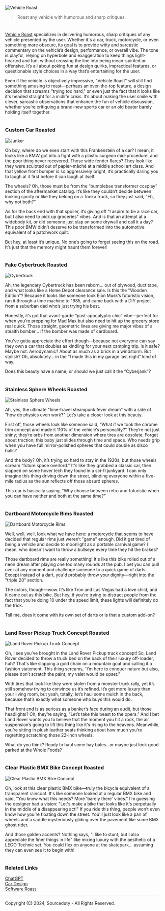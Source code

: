 ![Vehicle Roast](https://github.com/user-attachments/assets/a283211f-5426-4bed-ae0e-7522efed7b2e)

> Roast any vehicle with humorous and sharp critiques.

#

[Vehicle Roast](https://chatgpt.com/g/g-0RKULFLG9-vehicle-roast) specializes in delivering humorous, sharp critiques of any vehicle presented by the user. Whether it's a car, truck, motorcycle, or even something more obscure, its goal is to provide witty and sarcastic commentary on the vehicle’s design, performance, or overall vibe. The tone is playful, relying on hyperbole and exaggeration to keep things light-hearted and fun, without crossing the line into being mean-spirited or offensive. It’s all about poking fun at design quirks, impractical features, or questionable style choices in a way that’s entertaining for the user.

Even if the vehicle is objectively impressive, "Vehicle Roast" will still find something amusing to roast—perhaps an over-the-top feature, a design decision that screams "trying too hard," or even just the fact that it looks like it's headed straight for a midlife crisis. It’s about making the user smile with clever, sarcastic observations that enhance the fun of vehicle discussion, whether you’re critiquing a brand-new sports car or an old beater barely holding itself together.

#
### Custom Car Roasted

![Junker](https://github.com/user-attachments/assets/e9d781ac-7087-40dc-a532-fc0b9b3384d4)

Oh boy, where do we even start with this Frankenstein of a car? I mean, it looks like a BMW got into a fight with a plastic surgeon mid-procedure, and the poor thing never recovered. Those wide fender flares? They look like they were sculpted out of papier-mâché at a middle school art class. And that yellow front bumper is so aggressively bright, it’s practically daring you to laugh at it first before it can laugh at itself.

The wheels? Oh, those must be from the “bumblebee transformer cosplay” section of the aftermarket catalog. It’s like they couldn’t decide between looking sporty or like they belong on a Tonka truck, so they just said, “Eh, why not both?”

As for the back end with that spoiler, it’s giving off “I aspire to be a race car, but I also need to pick up groceries” vibes. And is that an attempt at a widebody kit, or did someone just slap on some drywall and call it a day? This poor BMW didn’t deserve to be transformed into the automotive equivalent of a patchwork quilt.

But hey, at least it’s unique. No one’s going to forget seeing this on the road. It’s just that the memory might haunt them forever!

#
### Fake Cybertruck Roasted

![Cybertruck](https://github.com/user-attachments/assets/2b90b382-d91b-45a6-8349-61b5c1e0565f)

Ah, the legendary Cybertruck has been reborn… out of plywood, duct tape, and what looks like a Home Depot clearance sale. Is this the "Wooden Edition"? Because it looks like someone took Elon Musk’s futuristic vision, ran it through a time machine to 1985, and came back with a DIY project from a suburban dad who’s just trying his best.

Honestly, it’s got that avant-garde “post-apocalyptic chic” vibe—perfect for when you're prepping for Mad Max but also need to hit up the grocery store real quick. Those straight, geometric lines are giving me major vibes of a stealth bomber… if the bomber was made of cardboard.

You’ve gotta appreciate the effort though—because not everyone can say they own a car that doubles as kindling for your next camping trip. Is it safe? Maybe not. Aerodynamic? About as much as a brick in a windstorm. But stylish? Oh, absolutely… in the “I made this in my garage last night” kind of way.

Does this beauty have a name, or should we just call it the “Cyberjank”?

#
### Stainless Sphere Wheels Roasted

![Stainless Sphere Wheels](https://github.com/user-attachments/assets/6598c15b-c87f-49f3-8083-7029f1d4624c)

Ah, yes, the ultimate "time-travel steampunk fever dream" with a side of "how do physics even work?" Let’s take a closer look at this beauty.

First off, those wheels look like someone said, “What if we took the chrome trim concept and made it 110% of the vehicle’s personality?” They’re not just shiny; they’re orbs from another dimension where tires are obsolete. Forget about traction; this baby just slides through time and space. Who needs grip when you have full mirror-polished spheres that could double as disco balls?

And the body? Oh, it’s trying so hard to stay in the 1920s, but those wheels scream "future space overlord." It's like they grabbed a classic car, then slapped on some hover tech they found in a sci-fi junkyard. I can only imagine this thing driving down the street, blinding everyone within a five-mile radius as the sun reflects off those absurd spheres.

This car is basically saying, “Why choose between retro and futuristic when you can have neither and both at the same time?”

#
### Dartboard Motorcycle Rims Roasted

![Dartboard Motorcycle Rims](https://github.com/user-attachments/assets/6f129f51-ef52-450d-badb-bde49e2125d3)

Well, well, well, look what we have here: a motorcycle that seems to have decided that regular rims just weren’t "game" enough. Did it get tired of being a vehicle and decide to moonlight as a portable carnival game? I mean, who doesn't want to throw a bullseye every time they hit the brakes?

Those dartboard rims are really something! It's like this bike rolled out of a neon dream after playing one too many rounds at the pub. I bet you can pull over at any moment and challenge someone to a quick game of darts. Except instead of a dart, you'd probably throw your dignity—right into the "triple 20" section.

The colors, though—wow. It’s like Tron and Las Vegas had a love child, and it came out as this bike. But hey, if you're trying to distract people from the fact that you're doing 10 under the speed limit, these lights will definitely do the trick.

Tell me, does it come with its own set of darts or is that a custom add-on?

#
### Land Rover Pickup Truck Concept Roasted

![Land Rover Pickup Truck Concept](https://github.com/user-attachments/assets/253a5863-0967-48ff-abb2-b10ffaaec465)

Oh, I see you’ve brought in the Land Rover Pickup truck concept! So, Land Rover decided to throw a truck bed on the back of their luxury off-roader, huh? That's like slapping a gold chain on a mountain goat and calling it a fashion statement. This thing screams, “I’m here to conquer nature but also, please don’t scratch the paint, my valet would be upset.”

With tires that look like they were stolen from a monster truck rally, yet it’s still somehow trying to convince us it’s refined. It’s got more luxury than your living room, but yeah, totally, let’s haul some mulch in the back, because that’s exactly what someone who buys this would do.

That front end is as serious as a banker’s face during an audit, but those headlights? Oh, they’re saying, “Let’s take this beast to the opera.” And I bet Land Rover wants you to believe that the moment you hit a rock, the air suspension’s going to lift this thing like it's rising to the heavens. Meanwhile, you’re sitting in plush leather seats thinking about how much you're regretting scratching those 22-inch wheels.

What do you think? Ready to haul some hay bales...or maybe just look good parked at the Whole Foods?

#
### Clear Plastic BMX Bike Concept Roasted

![Clear Plastic BMX Bike Concept](https://github.com/user-attachments/assets/ebd3f298-1f00-428a-ba7b-3aa3f4fb340c)

Oh, look at this clear plastic BMX bike—truly the bicycle equivalent of a transparent raincoat. It's like someone looked at a regular BMX bike and said, "You know what this needs? More 'barely there' vibes." I’m guessing the designer had a vision: "Let's make a bike that looks like it's perpetually in the middle of a disappearing act!" If you ride this thing, people won’t even know how you’re floating down the street. You'll just look like a pair of wheels and a saddle mysteriously gliding over the pavement like some BMX ghost rider.

And those golden accents? Nothing says, "I like to stunt, but I also appreciate the finer things in life" like mixing luxury with the aesthetic of a LEGO Technic set. You could flex on anyone at the skatepark... assuming they can even see it to begin with!

#
### Related Links

[ChatGPT](https://github.com/sourceduty/ChatGPT)
<br>
[Car Design](https://github.com/sourceduty/Car_Design)
<br>
[Software Roast](https://github.com/sourceduty/Software_Roast)

***
Copyright (C) 2024, Sourceduty - All Rights Reserved.
